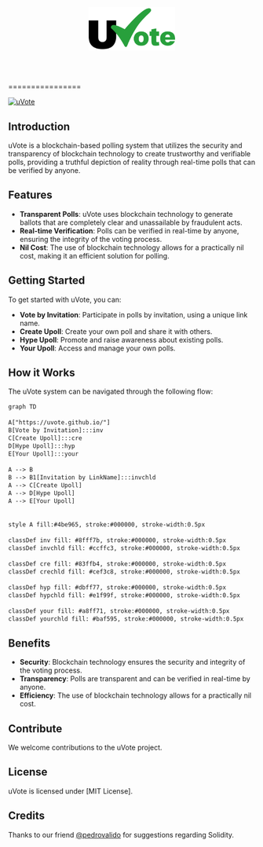 <p align="center"><img src="/public/images/logotype/logotype-framesquare.svg" alt="logotype_centered" width='35%'></p>
<br/><br/>


================

[![uVote](https://uvote.github.io/)](https://uvote.github.io/)


## Introduction
uVote is a blockchain-based polling system that utilizes the security and transparency of blockchain technology to create trustworthy and verifiable polls, providing a truthful depiction of reality through real-time polls that can be verified by anyone.

## Features
* **Transparent Polls**: uVote uses blockchain technology to generate ballots that are completely clear and unassailable by fraudulent acts.
* **Real-time Verification**: Polls can be verified in real-time by anyone, ensuring the integrity of the voting process.
* **Nil Cost**: The use of blockchain technology allows for a practically nil cost, making it an efficient solution for polling.

## Getting Started
To get started with uVote, you can:
* **Vote by Invitation**: Participate in polls by invitation, using a unique link name.
* **Create Upoll**: Create your own poll and share it with others.
* **Hype Upoll**: Promote and raise awareness about existing polls.
* **Your Upoll**: Access and manage your own polls.

## How it Works
The uVote system can be navigated through the following flow:
```mermaid
graph TD

A["https://uvote.github.io/"]
B[Vote by Invitation]:::inv
C[Create Upoll]:::cre
D[Hype Upoll]:::hyp
E[Your Upoll]:::your  

A --> B
B --> B1[Invitation by LinkName]:::invchld
A --> C[Create Upoll]   
A --> D[Hype Upoll]
A --> E[Your Upoll]


style A fill:#4be965, stroke:#000000, stroke-width:0.5px  

classDef inv fill: #8fff7b, stroke:#000000, stroke-width:0.5px
classDef invchld fill: #ccffc3, stroke:#000000, stroke-width:0.5px

classDef cre fill: #83ffb4, stroke:#000000, stroke-width:0.5px
classDef crechld fill: #cef3c8, stroke:#000000, stroke-width:0.5px

classDef hyp fill: #dbff77, stroke:#000000, stroke-width:0.5px
classDef hypchld fill: #e1f99f, stroke:#000000, stroke-width:0.5px

classDef your fill: #a8ff71, stroke:#000000, stroke-width:0.5px
classDef yourchld fill: #baf595, stroke:#000000, stroke-width:0.5px

```
## Benefits
* **Security**: Blockchain technology ensures the security and integrity of the voting process.
* **Transparency**: Polls are transparent and can be verified in real-time by anyone.
* **Efficiency**: The use of blockchain technology allows for a practically nil cost.

## Contribute
We welcome contributions to the uVote project.

## License
uVote is licensed under [MIT License].

## Credits

Thanks to our friend [@pedrovalido](https://github.com/pedrovalido) for suggestions regarding Solidity.
